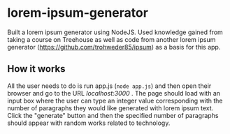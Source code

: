 # lorem-ipsum-generator

Built a lorem ipsum generator using NodeJS. Used knowledge gained from taking a course on Treehouse as well as code from another lorem ipsum generator (https://github.com/trohweder85/ipsum) as a basis for this app.

## How it works

All the user needs to do is run app.js (`node app.js`) and then open their browser and go to the URL *localhost:3000* . The page should load with an input box where the user can type an integer value corresponding with the number of paragraphs they would like generated with lorem ipsum text. Click the "generate" button and then the specified number of paragraphs should appear with random works related to technology.
